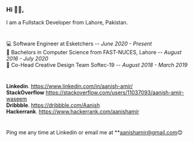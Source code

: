 ### Hi 👋🏽,

I am a Fullstack Developer from Lahore, Pakistan.<br/>
#
💻 Software Engineer at Esketchers -- _June 2020 - Present_<br/>
📕 Bachelors in Computer Science from FAST-NUCES, Lahore  -- _August 2016 - July 2020_<br/>
🎉 Co-Head Creative Design Team Softec-19 -- _August 2018 - March 2019_<br/>

#
**Linkedin**.   https://www.linkedin.com/in/aanish-amir/<br/>
**StackOverflow**   https://stackoverflow.com/users/11037093/aanish-amir-waseem<br/>
**Dribbble**.   https://dribbble.com/Aanish<br/>
**Hackerrank**.   https://www.hackerrank.com/aanishamir<br/>
#
Ping me any time at Linkedin or email me at **aanishamir@gmail.com😊

